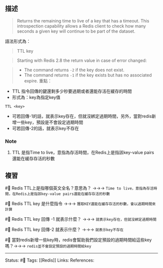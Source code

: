 


## 描述

> Returns the remaining time to live of a key that has a timeout. This introspection capability allows a Redis client to check how many seconds a given key will continue to be part of the dataset.

語法形式為：
> TTL key




> Starting with Redis 2.8 the return value in case of error changed:

> -   The command returns `-2` if the key does not exist.
> -   The command returns `-1` if the key exists but has no associated expire.
重點：
- TTL 指令回傳的鍵還剩多少秒要過期或者還能存活在緩存的時間
- 形式為：key為指定key值
```
TTL <key>
```
- 可若回傳-1的話，就表示key存在，但就沒綁定過期時間，另外，當對redis新增一些key，預設是不會設定過期時間
- 可若回傳-2的話，就表示key不存在

### Note
1. TTL 是指Time to live，意指為存活時間，在Redis上是指該key-value pairs還能在緩存存活的秒數


## 複習
#🧠 Redis TTL上是指哪個英文全名？意思為？ ->->-> `Time to live，意指為存活時間，在Redis上是指該key-value pairs還能在緩存存活的秒數`
<!--SR:!2022-08-01,30,230-->

#🧠 Redis TTL key 是什麼指令 ->->-> `獲取KEY還能在緩存存活的秒數，會以過期時間來計算`
<!--SR:!2022-08-01,32,248-->

#🧠 Redis TTL key 回傳 -1 就表示什麼？ ->->-> `就表示key存在，但就沒綁定過期時間`
<!--SR:!2022-07-08,12,248-->

#🧠 Redis TTL key 回傳-2 就表示什麼？ ->->-> `就表示key不存在`
<!--SR:!2022-08-02,27,248-->

#🧠 當對redis新增一些key時，redis會幫助我們設定預設的過期時間給這些key嗎？->->-> `redis並不會設定預設的過期時間給key`
<!--SR:!2022-07-09,13,248-->

---
Status: #🌱 
Tags:
[[Redis]]
Links:
References: